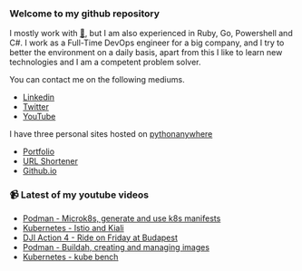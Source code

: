 ### Welcome to my github repository

I mostly work with [:snake:](https://www.python.org/), but I am also experienced in Ruby, Go, Powershell and C#. I work as a Full-Time DevOps engineer for a big company, and I try to better the environment on a daily basis, apart from this I like to learn new technologies and I am a competent problem solver.

You can contact me on the following mediums.
- [Linkedin](https://www.linkedin.com/in/r3ap3rpy)
- [Twitter](https://twitter.com/r3ap3rpy)
- [YouTube](https://www.youtube.com/channel/UC1qkMXH8d2I9DDAtBSeEHqg)

I have three personal sites hosted on [pythonanywhere](https://www.pythonanywhere.com/)
- [Portfolio](http://r3ap3rpy.pythonanywhere.com/)
- [URL Shortener](http://shortenpy.pythonanywhere.com/)
- [Github.io](https://r3ap3rpy.github.io/)

### :video_camera: Latest of my youtube videos
<!-- YOUTUBE:START -->
- [Podman - Microk8s, generate and use k8s manifests](https://www.youtube.com/watch?v=2cwrxsbDbTk)
- [Kubernetes - Istio and Kiali](https://www.youtube.com/watch?v=CiKjlWhzUlg)
- [DJI Action 4 - Ride on Friday at Budapest](https://www.youtube.com/watch?v=eZ0Iw2swH64)
- [Podman - Buildah, creating and managing images](https://www.youtube.com/watch?v=7tIv7XLwV-Q)
- [Kubernetes - kube bench](https://www.youtube.com/watch?v=Lj6Mv_kzjRw)
<!-- YOUTUBE:END -->

